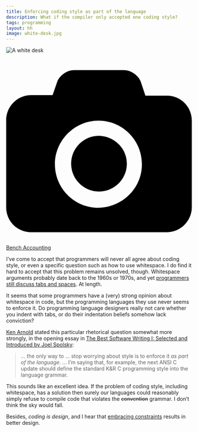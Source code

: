 ```yaml
---
title: Enforcing coding style as part of the language
description: What if the compiler only accepted one coding style?
tags: programming
layout: hh
image: white-desk.jpg
---
```


![A white desk](white-desk.jpg)

<a class="unsplash" href="https://unsplash.com/photos/nvzvOPQW0gc" rel="noopener noreferrer"><span><svg xmlns="http://www.w3.org/2000/svg" viewBox="0 0 32 32"><title>unsplash-logo</title><path d="M20.8 18.1c0 2.7-2.2 4.8-4.8 4.8s-4.8-2.1-4.8-4.8c0-2.7 2.2-4.8 4.8-4.8 2.7.1 4.8 2.2 4.8 4.8zm11.2-7.4v14.9c0 2.3-1.9 4.3-4.3 4.3h-23.4c-2.4 0-4.3-1.9-4.3-4.3v-15c0-2.3 1.9-4.3 4.3-4.3h3.7l.8-2.3c.4-1.1 1.7-2 2.9-2h8.6c1.2 0 2.5.9 2.9 2l.8 2.4h3.7c2.4 0 4.3 1.9 4.3 4.3zm-8.6 7.5c0-4.1-3.3-7.5-7.5-7.5-4.1 0-7.5 3.4-7.5 7.5s3.3 7.5 7.5 7.5c4.2-.1 7.5-3.4 7.5-7.5z"></path></svg></span><span>Bench Accounting</span></a>

I’ve come to accept that programmers will never all agree about coding style, or even a specific question such as how to use whitespace.
I do find it hard to accept that this problem remains unsolved, though.
Whitespace arguments probably date back to the 1960s or 1970s, and yet 
[programmers still discuss tabs and spaces](http://programmers.stackexchange.com/search?q=tabs+spaces). 
At length.

It seems that some programmers have a (very) strong opinion about whitespace in code, but the programming languages they use never seems to enforce it.
Do programming language designers really not care whether you indent with tabs, or do their indentation beliefs somehow lack conviction?

[Ken Arnold](http://en.wikipedia.org/wiki/Ken_Arnold) stated this particular rhetorical question somewhat more strongly, in the opening essay in [The Best Software Writing I: Selected and Introduced by Joel Spolsky](http://joelonsoftware.com/articles/BestSoftwareWriting.html):

> … the only way to … stop worrying about style is to enforce it _as part of the language_. … I’m saying that, for example, the next ANSI C update should define the standard K&R C programming style into the language grammar.

This sounds like an excellent idea.
If the problem of coding style, including whitespace, has a solution then surely our languages could reasonably simply refuse to compile code that violates the ~~convention~~ grammar.
I don’t think the sky would fall.

Besides, _coding is design_, and I hear that 
[embracing constraints](https://gettingreal.37signals.com/ch03_Embrace_Constraints.php) results in better design.
